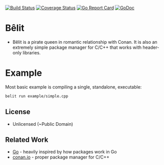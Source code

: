 [![Build Status](https://travis-ci.org/unjello/belit.svg?branch=master)](https://travis-ci.org/unjello/belit)
[![Coverage Status](https://coveralls.io/repos/github/unjello/belit/badge.svg?branch=master)](https://coveralls.io/github/unjello/belit?branch=master)
[![Go Report Card](https://goreportcard.com/badge/github.com/unjello/belit)](https://goreportcard.com/report/github.com/unjello/belit)
[![GoDoc](https://godoc.org/github.com/unjello/belit?status.svg)](https://godoc.org/github.com/unjello/belit)

# Bêlit

- Bêlit is a pirate queen in romantic relationship with Conan. It is also an extremely simple package manager for C/C++ that works with header-only libraries.

# Example

Most basic example is compiling a single, standalone, executable:
```bash
belit run example/simple.cpp
```

## License

- Unlicensed (~Public Domain)

## Related Work

- [Go](https://golang.org) - heavily inspired by how packages work in Go
- [conan.io](https://conan.io) - proper package manager for C/C++